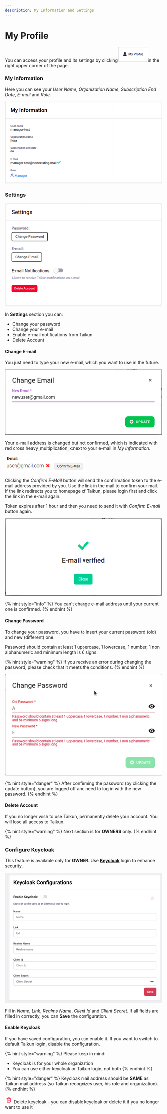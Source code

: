 ```yaml
---
description: My Information and Settings
---
```


# My Profile

You can access your profile and its settings by clicking![](<../.gitbook/assets/my profile (1).png>)in the right upper corner of the page.

### My Information

Here you can see your _User Name_, _Organization Name_, _Subscription_ _End_ _Date_, _E-mail_ and _Role_.

![Fig. 1: My Information](<../.gitbook/assets/my info (8).png>)



### Settings

![Fig. 2: Settings](<../.gitbook/assets/settings (1).png>)

In **Settings** section you can:

* Change your password
* Change your e-mail
* Enable e-mail notifications from Taikun
* Delete Account





#### Change E-mail

You just need to type your new e-mail, which you want to use in the future.

![Fig. 3: Change e-mail](<../.gitbook/assets/new e-mail.png>)

Your e-mail address is changed but not confirmed, which is indicated with red cross:heavy\_multiplication\_x:next to your e-mail in _My Information_.

![Fig. 4: Not confirmed e-mail](../.gitbook/assets/mail.png)

Clicking the _Confirm E-Mail_ button will send the confirmation token to the e-mail address provided by you. Use the link in the mail to confirm your mail. If the link redirects you to homepage of Taikun, please login first and click the link in the e-mail again.

Token expires after 1 hour and then you need to send it with _Confirm E-mail_ button again.

![Fig. 5: Confirmed e-mail](<../.gitbook/assets/e-mail verified.png>)

{% hint style="info" %}
You can't change e-mail address until your current one is confirmed.
{% endhint %}



#### Change Password

To change your password, you have to insert your current password (old) and new (different) one.

Password should contain at least 1 uppercase, 1 lowercase, 1 number, 1 non alphanumeric and minimum length is 6 signs.

{% hint style="warning" %}
If you receive an error during changing the password, please check that it meets the conditions.
{% endhint %}

![Fig. 4: Change Password](<../.gitbook/assets/new password.gif>)

{% hint style="danger" %}
After confirming the password (by clicking the update button), you are logged off and need to log in with the new password.
{% endhint %}



#### Delete Account

If you no longer wish to use Taikun, permanently delete your account. You will lose all access to Taikun.





{% hint style="warning" %}
Next section is for **OWNERS** only.
{% endhint %}

### Configure Keycloak

This feature is available only for **OWNER**. Use [**Keycloak**](https://www.keycloak.org) login to enhance security.

![Fig. 5: Keycloak](<../.gitbook/assets/Screenshot 2021-09-15 at 16.36.41.png>)

Fill in _Name_, _Link_, _Realms_ _Name_, _Client_ _Id_ and _Client_ _Secret_. If all fields are filled in correctly, you can **Save** the configuration.

#### Enable Keycloak

If you have saved configuration, you can enable it. If you want to switch to default Taikun login, disable the configuration.

{% hint style="warning" %}
Please keep in mind:

* Keycloak is for your whole organization
* You can use either keycloak or Taikun login, not both
{% endhint %}

{% hint style="danger" %}
Keycloak mail address should be **SAME** as Taikun mail address (so Taikun recognizes user, his role and organization).
{% endhint %}



![](<../.gitbook/assets/delete (2).png>) Delete keycloak - you can disable keycloak or delete it if you no longer want to use it
